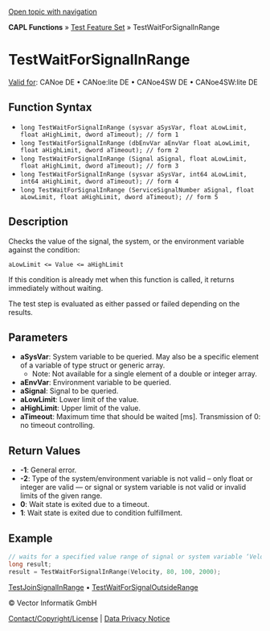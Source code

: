 [Open topic with navigation](../../../../../CANoeDEFamily.htm#Topics/CAPLFunctions/Test/Functions/CAPLfunctionTestWaitForSignalInRange.md)

**CAPL Functions** » [Test Feature Set](../CAPLfunctionsTFSOverview.md) » TestWaitForSignalInRange

# TestWaitForSignalInRange

[Valid for](../../../Shared/FeatureAvailability.md): CANoe DE • CANoe:lite DE • CANoe4SW DE • CANoe4SW:lite DE

## Function Syntax

- `long TestWaitForSignalInRange (sysvar aSysVar, float aLowLimit, float aHighLimit, dword aTimeout); // form 1`
- `long TestWaitForSignalInRange (dbEnvVar aEnvVar float aLowLimit, float aHighLimit, dword aTimeout); // form 2`
- `long TestWaitForSignalInRange (Signal aSignal, float aLowLimit, float aHighLimit, dword aTimeout); // form 3`
- `long TestWaitForSignalInRange (sysvar aSysVar, int64 aLowLimit, int64 aHighLimit, dword aTimeout); // form 4`
- `long TestWaitForSignalInRange (ServiceSignalNumber aSignal, float aLowLimit, float aHighLimit, dword aTimeout); // form 5`

## Description

Checks the value of the signal, the system, or the environment variable against the condition:

`aLowLimit <= Value <= aHighLimit`

If this condition is already met when this function is called, it returns immediately without waiting.

The test step is evaluated as either passed or failed depending on the results.

## Parameters

- **aSysVar**: System variable to be queried. May also be a specific element of a variable of type struct or generic array.
  - Note: Not available for a single element of a double or integer array.
- **aEnvVar**: Environment variable to be queried.
- **aSignal**: Signal to be queried.
- **aLowLimit**: Lower limit of the value.
- **aHighLimit**: Upper limit of the value.
- **aTimeout**: Maximum time that should be waited [ms]. Transmission of 0: no timeout controlling.

## Return Values

- **-1**: General error.
- **-2**: Type of the system/environment variable is not valid – only float or integer are valid — or signal or system variable is not valid or invalid limits of the given range.
- **0**: Wait state is exited due to a timeout.
- **1**: Wait state is exited due to condition fulfillment.

## Example

```c
// waits for a specified value range of signal or system variable ‘Velocity’
long result;
result = TestWaitForSignalInRange(Velocity, 80, 100, 2000);
```

[TestJoinSignalInRange](CAPLfunctionTestJoinSignalInRange.md) • [TestWaitForSignalOutsideRange](CAPLfunctionTestWaitForSignalOutsideRange.md)

© Vector Informatik GmbH

[Contact/Copyright/License](../../../Shared/ContactCopyrightLicense.md) | [Data Privacy Notice](https://www.vector.com/int/en/company/get-info/privacy-policy/)